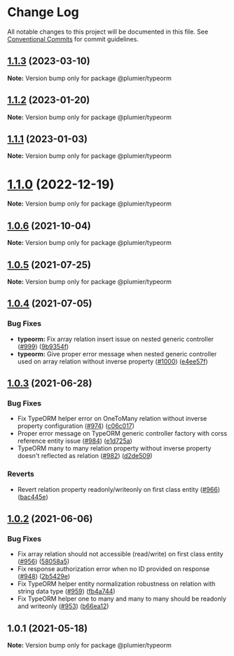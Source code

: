 # Change Log

All notable changes to this project will be documented in this file.
See [Conventional Commits](https://conventionalcommits.org) for commit guidelines.

## [1.1.3](https://github.com/plumier/plumier/compare/v1.1.2...v1.1.3) (2023-03-10)

**Note:** Version bump only for package @plumier/typeorm





## [1.1.2](https://github.com/plumier/plumier/compare/v1.1.1...v1.1.2) (2023-01-20)

**Note:** Version bump only for package @plumier/typeorm





## [1.1.1](https://github.com/plumier/plumier/compare/v1.1.0...v1.1.1) (2023-01-03)

**Note:** Version bump only for package @plumier/typeorm





# [1.1.0](https://github.com/plumier/plumier/compare/v1.0.6...v1.1.0) (2022-12-19)

**Note:** Version bump only for package @plumier/typeorm





## [1.0.6](https://github.com/plumier/plumier/compare/v1.0.5...v1.0.6) (2021-10-04)

**Note:** Version bump only for package @plumier/typeorm





## [1.0.5](https://github.com/plumier/plumier/compare/v1.0.4...v1.0.5) (2021-07-25)

**Note:** Version bump only for package @plumier/typeorm





## [1.0.4](https://github.com/plumier/plumier/compare/v1.0.3...v1.0.4) (2021-07-05)


### Bug Fixes

* **typeorm:** Fix array relation insert issue on nested generic controller ([#999](https://github.com/plumier/plumier/issues/999)) ([9b9354f](https://github.com/plumier/plumier/commit/9b9354fb135dbbfa95604cceca284f73feca16b5))
* **typeorm:** Give proper error message when nested generic controller used on array relation without inverse property ([#1000](https://github.com/plumier/plumier/issues/1000)) ([e4ee57f](https://github.com/plumier/plumier/commit/e4ee57f1cbef9ce61be18a8f54b8c2e9ef26e3b7))





## [1.0.3](https://github.com/plumier/plumier/compare/v1.0.2...v1.0.3) (2021-06-28)


### Bug Fixes

* Fix TypeORM helper error on OneToMany relation without inverse property configuration ([#974](https://github.com/plumier/plumier/issues/974)) ([c06c017](https://github.com/plumier/plumier/commit/c06c01756a7c3d54919bf2ceb913d739b1a1841c))
* Proper error message on TypeORM generic controller factory with corss reference entity issue ([#984](https://github.com/plumier/plumier/issues/984)) ([e1d725a](https://github.com/plumier/plumier/commit/e1d725a20031673de8774b6555ef61a5178c44be))
* TypeORM many to many relation property without inverse property doesn't reflected as relation ([#982](https://github.com/plumier/plumier/issues/982)) ([d2de509](https://github.com/plumier/plumier/commit/d2de509dcfccbf52ac2ee35b47a04da099d2a86a))


### Reverts

* Revert relation property readonly/writeonly on first class entity ([#966](https://github.com/plumier/plumier/issues/966)) ([bac445e](https://github.com/plumier/plumier/commit/bac445e8acee4c72e2c4096f74b6341549d80373))





## [1.0.2](https://github.com/plumier/plumier/compare/v1.0.0...v1.0.2) (2021-06-06)


### Bug Fixes

* Fix array relation should not accessible (read/write) on first class entity ([#956](https://github.com/plumier/plumier/issues/956)) ([58058a5](https://github.com/plumier/plumier/commit/58058a54861447d04cedfd585d60687eb3d4e1d4))
* Fix response authorization error when no ID provided on response ([#948](https://github.com/plumier/plumier/issues/948)) ([2b5429e](https://github.com/plumier/plumier/commit/2b5429ef30f9cfb3843fb07c5af271dd3223b14c))
* Fix TypeORM helper entity normalization robustness on relation with string data type ([#959](https://github.com/plumier/plumier/issues/959)) ([fb4a744](https://github.com/plumier/plumier/commit/fb4a74482849071075ff3455a612022b7c9c88a3))
* Fix TypeORM helper one to many and many to many should be readonly and writeonly ([#953](https://github.com/plumier/plumier/issues/953)) ([b66ea12](https://github.com/plumier/plumier/commit/b66ea12dccb85cd9e4e681a5860092f9dad71082))





## 1.0.1 (2021-05-18)

**Note:** Version bump only for package @plumier/typeorm
